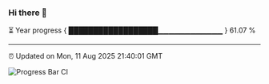 ### Hi there 👋

⏳ Year progress { ██████████████████▁▁▁▁▁▁▁▁▁▁▁▁ } 61.07 %

---

⏰ Updated on Mon, 11 Aug 2025 21:40:01 GMT

![Progress Bar CI](https://github.com/IshwaranRudhara/GIT-ACTION/workflows/Progress%20Bar%20CI/badge.svg)
